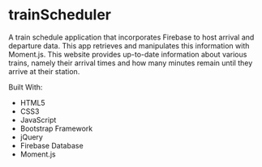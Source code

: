 # trainScheduler

A train schedule application that incorporates Firebase to host arrival and departure data. This app retrieves and manipulates this information with Moment.js. This website provides up-to-date information about various trains, namely their arrival times and how many minutes remain until they arrive at their station.

Built With:
- HTML5
- CSS3
- JavaScript
- Bootstrap Framework
- jQuery
- Firebase Database
- Moment.js

